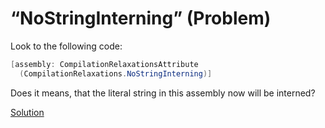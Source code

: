 # “NoStringInterning” (Problem)
Look to the following code:
```cs
[assembly: CompilationRelaxationsAttribute
  (CompilationRelaxations.NoStringInterning)]
```
Does it means, that the literal string in this assembly now will be interned?

[Solution](./NoStringInterning-A.md)
